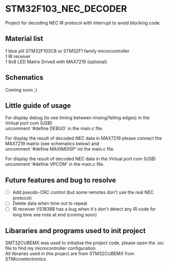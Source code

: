 # STM32F103_NEC_DECODER
Project for decoding NEC IR protocol with interrupt to avoid blocking code.

## Material list

1 blue pill STM32F103C8 or STM32F1 family microcontroller  
1 IR receiver  
1 8x8 LED Matrix Drived with MAX7219 (optional)  

## Schematics 

Coming soon ;)

## Little guide of usage 

For display debug (to see timing between rinsing/falling edges) in the Virtual port com (USB)  
uncomment '#define DEBUG' in the main.c file.

For display the result of decoded NEC data in MAX7219 please connect the MAX7219 matrix (see schematics below) and  
uncomment '#define MAXIMDISP' int the main.c file.

For display the result of decoded NEC data in the Virtual port com (USB)  
uncomment '#define VPCOM' in the main.c file.

## Future features and bug to resolve

- [ ] Add pseudo-CRC control (but some remotes don't use the real NEC protocol)
- [ ] Delete data when time out to repeat
- [ ] IR receiver VS1838B has a bug when it's don't detect any IR code for long time see note at end (coming soon)

## Libararies and programs used to init project

SMT32CUBEMX was used to initialise the project code, please open the .ioc file to find my microcontroller configuration.  
All libraries used in this project are from STM32CUBEMX from STMicroelectronics.
